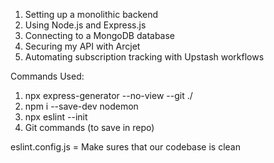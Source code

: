 1. Setting up a monolithic backend
2. Using Node.js and Express.js
3. Connecting to a MongoDB database
4. Securing my API with Arcjet
5. Automating subscription tracking with Upstash workflows

Commands Used:
1) npx express-generator --no-view --git ./
2) npm i --save-dev nodemon
3) npx eslint --init
4) Git commands (to save in repo)

eslint.config.js = Make sures that our codebase is clean